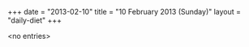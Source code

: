 +++
date = "2013-02-10"
title = "10 February 2013 (Sunday)"
layout = "daily-diet"
+++

\<no entries\>